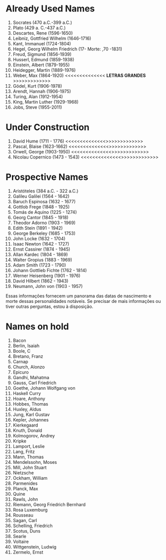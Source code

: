 # Already Used Names

1. Socrates (470 a.C.-399 a.C.)
2. Plato (429 a. C.-437 a.C.)
3. Descartes, Rene (1596-1650)
5. Leibniz, Gottfried Wilhelm (1646-1716)
7. Kant, Immanuel (1724-1804)
8. Hegel, Georg Wilhelm Friedrich (17- Morte: ,70 -1831)
9. Freud, Sigmund (1856-1939)
10. Husserl, Edmund (1859-1938)
12. Einstein, Albert (1879-1955)
13. Heidegger, Martin (1889-1976)
11. Weber, Max (1864-1920) <<<<<<<<<<<<<< **LETRAS GRANDES** >>>>>>>>>>>>>
15. Gödel, Kurt (1906-1978)
16. Arendt, Hannah (1906-1975)
17. Turing, Alan (1912-1954)
18. King, Martin Luther (1929-1968)
19. Jobs, Steve (1955-2011)

# Under Construction

1. David Hume (1711 - 1776) <<<<<<<<<<<<<<>>>>>>>>>>>>>
1. Pascal, Blaise (1623-1662) <<<<<<<<<<<<<<>>>>>>>>>>>>>
1. Orwell, George (1903-1950) <<<<<<<<<<<<<<>>>>>>>>>>>>>
2. Nicolau Copernico (1473 - 1543) <<<<<<<<<<<<<<>>>>>>>>>>>>>

# Prospective Names

1. Aristóteles (384 a.C. - 322 a.C.)
2. Galileu Galilei (1564 - 1642)
3. Baruch Espinosa (1632 - 1677)
4. Gottlob Frege (1848 - 1925)
5. Tomás de Aquino (1225 - 1274)
6. Georg Cantor (1845 - 1918)
7. Theodor Adorno (1903 - 1969)
8.  Edith Stein (1891 - 1942)
9.  George Berkeley (1685 - 1753)
10. John Locke (1632 - 1704)
11. Isaac Newton (1642 - 1727)
12. Ernst Cassirer (1874 - 1945)
13. Allan Kardec (1804 - 1869)
14. Walter Gropius (1883 - 1969)
15. Adam Smith (1723 - 1790)
16. Johann Gottlieb Fichte (1762 - 1814)
17. Werner Heisenberg (1901 - 1976)
18. David Hilbert (1862 - 1943)
19. Neumann, John von (1903 - 1957)

Essas informações fornecem um panorama das datas de nascimento e morte dessas personalidades notáveis. Se precisar de mais informações ou tiver outras perguntas, estou à disposição.

# Names on hold

1. Bacon
2. Berlin, Isaiah
3. Boole, C
4. Bretano, Franz
5. Carnap
6. Church, Alonzo
7. Epicuro
8.  Gandhi, Mahatma
9.  Gauss, Carl Friedrich
10. Goethe, Johann Wolfgang von
11. Haskell Curry
12. Hoare, Anthony
13. Hobbes, Thomas
14. Huxley, Aldus
15. Jung, Karl Gustav
16. Kepler, Johannes
17. Kierkegaard
18. Knuth, Donald
19. Kolmogorov, Andrey
20. Kripke
21. Lamport, Leslie
22. Lang, Fritz
23. Mann, Thomas
24. Mendelssohn, Moses
25. Mill, John Stuart
26. Nietzsche
27. Ockham, William
28. Parmenides
29. Planck, Max
30. Quine
31. Rawls, John
32. Riemann, Georg Friedrich Bernhard
33. Rosa Luxemburg
34. Rousseau
35. Sagan, Carl
36. Schelling, Friedrich
37. Scotus, Duns
38. Searle
39. Voltaire
41. Wittgenstein, Ludwig
42. Zermelo, Ernst
